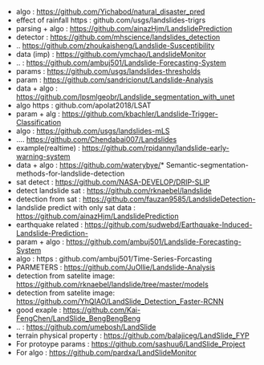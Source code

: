 * algo                        :   https://github.com/Yichabod/natural_disaster_pred
* effect of rainfall https    :   github.com/usgs/landslides-trigrs
* parsing + algo              :   https://github.com/ainazHjm/LandslidePrediction
* detector                    :   https://github.com/mhscience/landslides_detection
* ..                              https://github.com/zhoukaisheng/Landslide-Susceptibility
* data (imp)                  :   https://github.com/ymchao/LandslideMonitor
*   ..                          :   https://github.com/ambuj501/Landslide-Forecasting-System
* params                      :   https://github.com/usgs/landslides-thresholds
* param                       :   https://github.com/sandricionut/Landslide-Analysis
* data + algo                 :   https://github.com/lpsmlgeobr/Landslide_segmentation_with_unet
* algo https                  :   github.com/apolat2018/LSAT
* param + alg                 :   https://github.com/kbachler/Landslide-Trigger-Classification
* algo                        :   https://github.com/usgs/landslides-mLS
*  ....  https://github.com/Chendabai007/Landslides
* example(realtime)           :   https://github.com/rpidanny/landslide-early-warning-system
* data + algo                 :   https://github.com/waterybye/* Semantic-segmentation-methods-for-landslide-detection
* sat detect                  :   https://github.com/NASA-DEVELOP/DRIP-SLIP
* detect landslide sat        :   https://github.com/rknaebel/landslide
* detection from sat          :   https://github.com/fauzan9585/LandslideDetection-
* landslide predict with only sat data : https://github.com/ainazHjm/LandslidePrediction
* earthquake related          :   https://github.com/sudwebd/Earthquake-Induced-Landslide-Prediction-
* param +  algo               :   https://github.com/ambuj501/Landslide-Forecasting-System
* algo : https                :   github.com/ambuj501/Time-Series-Forcasting
* PARMETERS                   :   https://github.com/JuOllie/Landslide-Analysis
* detection from satelite image: https://github.com/rknaebel/landslide/tree/master/models
* detection from satelite image: https://github.com/YhQIAO/LandSlide_Detection_Faster-RCNN
* good exaple                 :   https://github.com/Kai-FengChen/LandSlide_BengBengBeng
* .. : https://github.com/umebosh/LandSlide
* terrain physical property   :   https://github.com/balajiceg/LandSlide_FYP
* For protoype params         :   https://github.com/sashuu6/LandSlide_Project
* For algo                    :   https://github.com/pardxa/LandSlideMonitor